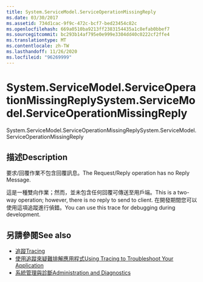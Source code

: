 ```yaml
---
title: System.ServiceModel.ServiceOperationMissingReply
ms.date: 03/30/2017
ms.assetid: 734d1cac-9f9c-472c-bcf7-bed23454c82c
ms.openlocfilehash: 669a0510ba9213ff2383154435a1c8efab0bbef7
ms.sourcegitcommit: bc293b14af795e0e999e3304dd40c0222cf2ffe4
ms.translationtype: MT
ms.contentlocale: zh-TW
ms.lasthandoff: 11/26/2020
ms.locfileid: "96269999"
---
```

# <a name="systemservicemodelserviceoperationmissingreply"></a><span data-ttu-id="e8e85-102">System.ServiceModel.ServiceOperationMissingReply</span><span class="sxs-lookup"><span data-stu-id="e8e85-102">System.ServiceModel.ServiceOperationMissingReply</span></span>

<span data-ttu-id="e8e85-103">System.ServiceModel.ServiceOperationMissingReply</span><span class="sxs-lookup"><span data-stu-id="e8e85-103">System.ServiceModel.ServiceOperationMissingReply</span></span>  
  
## <a name="description"></a><span data-ttu-id="e8e85-104">描述</span><span class="sxs-lookup"><span data-stu-id="e8e85-104">Description</span></span>  

 <span data-ttu-id="e8e85-105">要求/回覆作業不包含回覆訊息。</span><span class="sxs-lookup"><span data-stu-id="e8e85-105">The Request/Reply operation has no Reply Message.</span></span>  
  
 <span data-ttu-id="e8e85-106">這是一種雙向作業；然而，並未包含任何回覆可傳送至用戶端。</span><span class="sxs-lookup"><span data-stu-id="e8e85-106">This is a two-way operation; however, there is no reply to send to client.</span></span> <span data-ttu-id="e8e85-107">在開發期間您可以使用這項追蹤進行偵錯。</span><span class="sxs-lookup"><span data-stu-id="e8e85-107">You can use this trace for debugging during development.</span></span>  
  
## <a name="see-also"></a><span data-ttu-id="e8e85-108">另請參閱</span><span class="sxs-lookup"><span data-stu-id="e8e85-108">See also</span></span>

- [<span data-ttu-id="e8e85-109">追蹤</span><span class="sxs-lookup"><span data-stu-id="e8e85-109">Tracing</span></span>](index.md)
- [<span data-ttu-id="e8e85-110">使用追蹤來疑難排解應用程式</span><span class="sxs-lookup"><span data-stu-id="e8e85-110">Using Tracing to Troubleshoot Your Application</span></span>](using-tracing-to-troubleshoot-your-application.md)
- [<span data-ttu-id="e8e85-111">系統管理與診斷</span><span class="sxs-lookup"><span data-stu-id="e8e85-111">Administration and Diagnostics</span></span>](../index.md)
